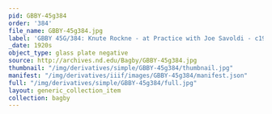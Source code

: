 ```yaml
---
pid: GBBY-45g384
order: '384'
file_name: GBBY-45g384.jpg
label: 'GBBY 45G/384: Knute Rockne - at Practice with Joe Savoldi - c1920s'
_date: 1920s
object_type: glass plate negative
source: http://archives.nd.edu/Bagby/GBBY-45g384.jpg
thumbnail: "/img/derivatives/simple/GBBY-45g384/thumbnail.jpg"
manifest: "/img/derivatives/iiif/images/GBBY-45g384/manifest.json"
full: "/img/derivatives/simple/GBBY-45g384/full.jpg"
layout: generic_collection_item
collection: bagby
---
```


